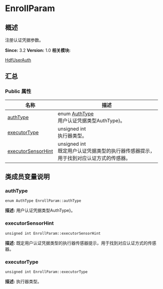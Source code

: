 # EnrollParam


## 概述

注册认证凭据参数。

**Since:**
3.2
**Version:**
1.0
**相关模块:**

[HdfUserAuth](_hdf_user_auth.md)


## 汇总


### Public 属性

  | 名称 | 描述 | 
| -------- | -------- |
| [authType](#authtype) | enum&nbsp;[AuthType](_hdf_user_auth.md#authtype)<br/>用户认证凭据类型AuthType}。&nbsp; | 
| [executorType](#executortype) | unsigned&nbsp;int<br/>执行器类型。&nbsp; | 
| [executorSensorHint](#executorsensorhint) | unsigned&nbsp;int<br/>既定用户认证凭据类型的执行器传感器提示，用于找到对应认证方式的传感器。&nbsp; | 


## 类成员变量说明


### authType

  
```
enum AuthType EnrollParam::authType
```
**描述:**
用户认证凭据类型AuthType}。


### executorSensorHint

  
```
unsigned int EnrollParam::executorSensorHint
```
**描述:**
既定用户认证凭据类型的执行器传感器提示，用于找到对应认证方式的传感器。


### executorType

  
```
unsigned int EnrollParam::executorType
```
**描述:**
执行器类型。
